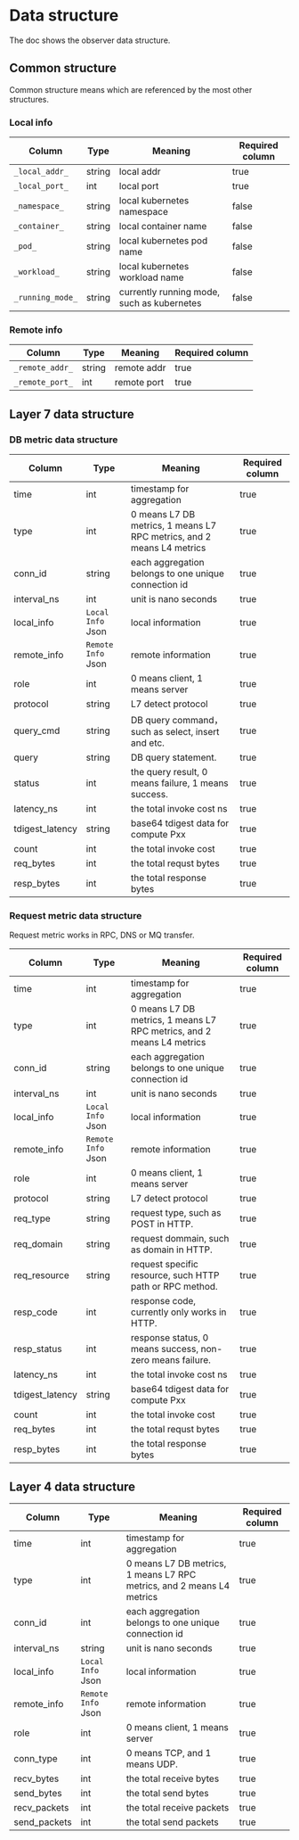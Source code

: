 # Data structure

The doc shows the observer data structure.

## Common structure

Common structure means which are referenced by the most other structures.

### Local info

| Column           | Type   | Meaning                                    | Required column |
|------------------|--------|--------------------------------------------|-----------------|
| `_local_addr_`   | string | local addr                                 | true            |
| `_local_port_`   | int    | local port                                 | true            |
| `_namespace_`    | string | local kubernetes namespace                 | false           |
| `_container_`    | string | local container name                       | false           |
| `_pod_`          | string | local kubernetes pod name                  | false           |
| `_workload_`     | string | local kubernetes workload name             | false           |
| `_running_mode_` | string | currently running mode, such as kubernetes | false           |

### Remote info

| Column          | Type   | Meaning     | Required column |
|-----------------|--------|-------------|-----------------|
| `_remote_addr_` | string | remote addr | true            |
| `_remote_port_` | int    | remote port | true            |

## Layer 7 data structure

### DB metric data structure

| Column          | Type               | Meaning                                                               | Required column |
|-----------------|--------------------|-----------------------------------------------------------------------|-----------------|
| time            | int                | timestamp for aggregation                                             | true            |
| type            | int                | 0 means L7 DB metrics, 1 means L7 RPC metrics, and 2 means L4 metrics | true            |
| conn_id         | string             | each aggregation belongs to one unique connection id                  | true            |
| interval_ns     | int                | unit is nano seconds                                                  | true            |
| local_info      | `Local Info` Json  | local information                                                     | true            |
| remote_info     | `Remote Info` Json | remote information                                                    | true            |
| role            | int                | 0 means client, 1 means server                                        | true            |
| protocol        | string             | L7 detect protocol                                                    | true            |
| query_cmd       | string             | DB query command，such as select, insert and etc.                      | true            |
| query           | string             | DB query statement.                                                   | true            |
| status          | int                | the query result, 0 means failure, 1 means success.                   | true            |
| latency_ns      | int                | the total invoke cost ns                                              | true            |
| tdigest_latency | string             | base64 tdigest data for compute Pxx                                   | true            |
| count           | int                | the total invoke cost                                                 | true            |
| req_bytes       | int                | the total requst bytes                                                | true            |
| resp_bytes      | int                | the total response bytes                                              | true            |

### Request metric data structure

Request metric works in RPC, DNS or MQ transfer.

| Column          | Type               | Meaning                                                               | Required column |
|-----------------|--------------------|-----------------------------------------------------------------------|-----------------|
| time            | int                | timestamp for aggregation                                             | true            |
| type            | int                | 0 means L7 DB metrics, 1 means L7 RPC metrics, and 2 means L4 metrics | true            |
| conn_id         | string             | each aggregation belongs to one unique connection id                  | true            |
| interval_ns     | int                | unit is nano seconds                                                  | true            |
| local_info      | `Local Info` Json  | local information                                                     | true            |
| remote_info     | `Remote Info` Json | remote information                                                    | true            |
| role            | int                | 0 means client, 1 means server                                        | true            |
| protocol        | string             | L7 detect protocol                                                    | true            |
| req_type        | string             | request type, such as POST in HTTP.                                   | true            |
| req_domain      | string             | request dommain, such as domain in HTTP.                              | true            |
| req_resource    | string             | request specific resource, such HTTP path or RPC method.              | true            |
| resp_code       | int                | response code, currently only works in HTTP.                          | true            |
| resp_status     | int                | response status, 0 means success, non-zero means failure.             | true            |
| latency_ns      | int                | the total invoke cost ns                                              | true            |
| tdigest_latency | string             | base64 tdigest data for compute Pxx                                   | true            |
| count           | int                | the total invoke cost                                                 | true            |
| req_bytes       | int                | the total requst bytes                                                | true            |
| resp_bytes      | int                | the total response bytes                                              | true            |

## Layer 4 data structure

| Column       | Type               | Meaning                                                               | Required column |
|--------------|--------------------|-----------------------------------------------------------------------|-----------------|
| time         | int                | timestamp for aggregation                                             | true            |
| type         | int                | 0 means L7 DB metrics, 1 means L7 RPC metrics, and 2 means L4 metrics | true            |
| conn_id      | int                | each aggregation belongs to one unique connection id                  | true            |
| interval_ns  | string             | unit is nano seconds                                                  | true            |
| local_info   | `Local Info` Json  | local information                                                     | true            |
| remote_info  | `Remote Info` Json | remote information                                                    | true            |
| role         | int                | 0 means client, 1 means server                                        | true            |
| conn_type    | int                | 0 means TCP, and 1 means UDP.                                         | true            |
| recv_bytes   | int                | the total receive bytes                                               | true            |
| send_bytes   | int                | the total send bytes                                                  | true            |
| recv_packets | int                | the total receive packets                                             | true            |
| send_packets | int                | the total send packets                                                | true            |
